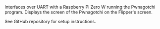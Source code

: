 Interfaces over UART with a Raspberry Pi Zero W running the Pwnagotchi program. Displays the screen of the Pwnagotchi on the Flipper's screen.

See GitHub repository for setup instructions.